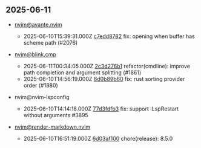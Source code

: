 ## 2025-06-11

* nvim@avante.nvim
  - 2025-06-10T15:39:31.000Z [c7edd8782](https://github.com/yetone/avante.nvim/commit/c7edd87820ea91a8c6f67ece5c47e27f720e5937) fix: opening when buffer has scheme path (#2076)

* nvim@blink.cmp
  - 2025-06-11T00:34:05.000Z [2c3d276b1](https://github.com/Saghen/blink.cmp/commit/2c3d276b1a5c32e34572942454faa78893851885) refactor(cmdline): improve path completion and argument splitting (#1861)
  - 2025-06-10T14:56:19.000Z [8d0b89b60](https://github.com/Saghen/blink.cmp/commit/8d0b89b60c9f3cd3eac7b48c7da8705fbe99173f) fix: rust sorting provider order (#1880)

* nvim@nvim-lspconfig
  - 2025-06-10T14:14:18.000Z [77d3fdfb3](https://github.com/neovim/nvim-lspconfig/commit/77d3fdfb3554632c7a3b101ded643d422de7626f) fix: support :LspRestart without arguments #3895

* nvim@render-markdown.nvim
  - 2025-06-10T16:51:19.000Z [6d03af100](https://github.com/MeanderingProgrammer/render-markdown.nvim/commit/6d03af10063d5a2fadec3559de5dfa68da7d00ef) chore(release): 8.5.0